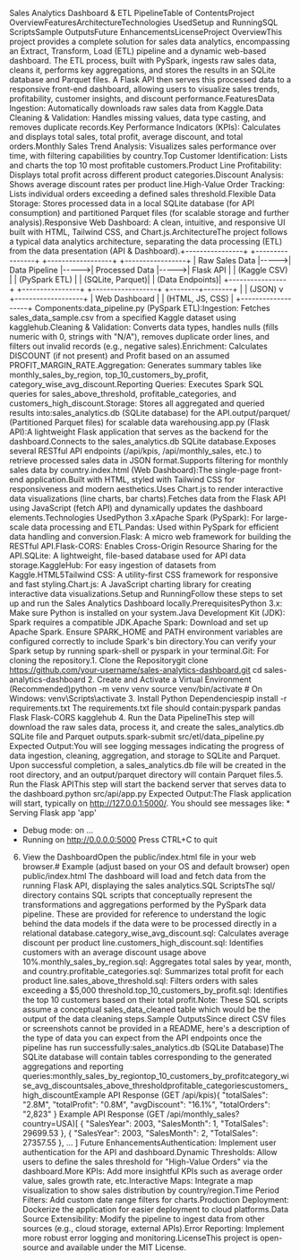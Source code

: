 Sales Analytics Dashboard & ETL PipelineTable of ContentsProject OverviewFeaturesArchitectureTechnologies UsedSetup and RunningSQL ScriptsSample OutputsFuture EnhancementsLicenseProject OverviewThis project provides a complete solution for sales data analytics, encompassing an Extract, Transform, Load (ETL) pipeline and a dynamic web-based dashboard. The ETL process, built with PySpark, ingests raw sales data, cleans it, performs key aggregations, and stores the results in an SQLite database and Parquet files. A Flask API then serves this processed data to a responsive front-end dashboard, allowing users to visualize sales trends, profitability, customer insights, and discount performance.FeaturesData Ingestion: Automatically downloads raw sales data from Kaggle.Data Cleaning & Validation: Handles missing values, data type casting, and removes duplicate records.Key Performance Indicators (KPIs): Calculates and displays total sales, total profit, average discount, and total orders.Monthly Sales Trend Analysis: Visualizes sales performance over time, with filtering capabilities by country.Top Customer Identification: Lists and charts the top 10 most profitable customers.Product Line Profitability: Displays total profit across different product categories.Discount Analysis: Shows average discount rates per product line.High-Value Order Tracking: Lists individual orders exceeding a defined sales threshold.Flexible Data Storage: Stores processed data in a local SQLite database (for API consumption) and partitioned Parquet files (for scalable storage and further analysis).Responsive Web Dashboard: A clean, intuitive, and responsive UI built with HTML, Tailwind CSS, and Chart.js.ArchitectureThe project follows a typical data analytics architecture, separating the data processing (ETL) from the data presentation (API & Dashboard).+----------------+      +----------------+      +------------------+      +-----------------+
| Raw Sales Data |----->| Data Pipeline  |----->| Processed Data   |----->| Flask API       |
| (Kaggle CSV)   |      | (PySpark ETL)  |      | (SQLite, Parquet)|      | (Data Endpoints)|
+----------------+      +----------------+      +------------------+      +--------+--------+
                                                                                    |
                                                                                    | (JSON)
                                                                                    v
                                                                          +-------------------+
                                                                          | Web Dashboard     |
                                                                          | (HTML, JS, CSS)   |
                                                                          +-------------------+
Components:data_pipeline.py (PySpark ETL):Ingestion: Fetches sales_data_sample.csv from a specified Kaggle dataset using kagglehub.Cleaning & Validation: Converts data types, handles nulls (fills numeric with 0, strings with "N/A"), removes duplicate order lines, and filters out invalid records (e.g., negative sales).Enrichment: Calculates DISCOUNT (if not present) and Profit based on an assumed PROFIT_MARGIN_RATE.Aggregation: Generates summary tables like monthly_sales_by_region, top_10_customers_by_profit, category_wise_avg_discount.Reporting Queries: Executes Spark SQL queries for sales_above_threshold, profitable_categories, and customers_high_discount.Storage: Stores all aggregated and queried results into:sales_analytics.db (SQLite database) for the API.output/parquet/ (Partitioned Parquet files) for scalable data warehousing.app.py (Flask API):A lightweight Flask application that serves as the backend for the dashboard.Connects to the sales_analytics.db SQLite database.Exposes several RESTful API endpoints (/api/kpis, /api/monthly_sales, etc.) to retrieve processed sales data in JSON format.Supports filtering for monthly sales data by country.index.html (Web Dashboard):The single-page front-end application.Built with HTML, styled with Tailwind CSS for responsiveness and modern aesthetics.Uses Chart.js to render interactive data visualizations (line charts, bar charts).Fetches data from the Flask API using JavaScript (fetch API) and dynamically updates the dashboard elements.Technologies UsedPython 3.xApache Spark (PySpark): For large-scale data processing and ETL.Pandas: Used within PySpark for efficient data handling and conversion.Flask: A micro web framework for building the RESTful API.Flask-CORS: Enables Cross-Origin Resource Sharing for the API.SQLite: A lightweight, file-based database used for API data storage.KaggleHub: For easy ingestion of datasets from Kaggle.HTML5Tailwind CSS: A utility-first CSS framework for responsive and fast styling.Chart.js: A JavaScript charting library for creating interactive data visualizations.Setup and RunningFollow these steps to set up and run the Sales Analytics Dashboard locally.PrerequisitesPython 3.x: Make sure Python is installed on your system.Java Development Kit (JDK): Spark requires a compatible JDK.Apache Spark: Download and set up Apache Spark. Ensure SPARK_HOME and PATH environment variables are configured correctly to include Spark's bin directory.You can verify your Spark setup by running spark-shell or pyspark in your terminal.Git: For cloning the repository.1. Clone the Repositorygit clone https://github.com/your-username/sales-analytics-dashboard.git
cd sales-analytics-dashboard
2. Create and Activate a Virtual Environment (Recommended)python -m venv venv
source venv/bin/activate  # On Windows: venv\Scripts\activate
3. Install Python Dependenciespip install -r requirements.txt
The requirements.txt file should contain:pyspark
pandas
Flask
Flask-CORS
kagglehub
4. Run the Data PipelineThis step will download the raw sales data, process it, and create the sales_analytics.db SQLite file and Parquet outputs.spark-submit src/etl/data_pipeline.py
Expected Output:You will see logging messages indicating the progress of data ingestion, cleaning, aggregation, and storage to SQLite and Parquet. Upon successful completion, a sales_analytics.db file will be created in the root directory, and an output/parquet directory will contain Parquet files.5. Run the Flask APIThis step will start the backend server that serves data to the dashboard.python src/api/app.py
Expected Output:The Flask application will start, typically on http://127.0.0.1:5000/. You should see messages like: * Serving Flask app 'app'
 * Debug mode: on
...
 * Running on http://0.0.0.0:5000
Press CTRL+C to quit
6. View the DashboardOpen the public/index.html file in your web browser.# Example (adjust based on your OS and default browser)
open public/index.html
The dashboard will load and fetch data from the running Flask API, displaying the sales analytics.SQL ScriptsThe sql/ directory contains SQL scripts that conceptually represent the transformations and aggregations performed by the PySpark data pipeline. These are provided for reference to understand the logic behind the data models if the data were to be processed directly in a relational database.category_wise_avg_discount.sql: Calculates average discount per product line.customers_high_discount.sql: Identifies customers with an average discount usage above 10%.monthly_sales_by_region.sql: Aggregates total sales by year, month, and country.profitable_categories.sql: Summarizes total profit for each product line.sales_above_threshold.sql: Filters orders with sales exceeding a $5,000 threshold.top_10_customers_by_profit.sql: Identifies the top 10 customers based on their total profit.Note: These SQL scripts assume a conceptual sales_data_cleaned table which would be the output of the data cleaning steps.Sample OutputsSince direct CSV files or screenshots cannot be provided in a README, here's a description of the type of data you can expect from the API endpoints once the pipeline has run successfully:sales_analytics.db (SQLite Database)The SQLite database will contain tables corresponding to the generated aggregations and reporting queries:monthly_sales_by_regiontop_10_customers_by_profitcategory_wise_avg_discountsales_above_thresholdprofitable_categoriescustomers_high_discountExample API Response (GET /api/kpis){
  "totalSales": "2.8M",
  "totalProfit": "0.8M",
  "avgDiscount": "16.1%",
  "totalOrders": "2,823"
}
Example API Response (GET /api/monthly_sales?country=USA)[
  {
    "SalesYear": 2003,
    "SalesMonth": 1,
    "TotalSales": 29699.53
  },
  {
    "SalesYear": 2003,
    "SalesMonth": 2,
    "TotalSales": 27357.55
  },
  ...
]
Future EnhancementsAuthentication: Implement user authentication for the API and dashboard.Dynamic Thresholds: Allow users to define the sales threshold for "High-Value Orders" via the dashboard.More KPIs: Add more insightful KPIs such as average order value, sales growth rate, etc.Interactive Maps: Integrate a map visualization to show sales distribution by country/region.Time Period Filters: Add custom date range filters for charts.Production Deployment: Dockerize the application for easier deployment to cloud platforms.Data Source Extensibility: Modify the pipeline to ingest data from other sources (e.g., cloud storage, external APIs).Error Reporting: Implement more robust error logging and monitoring.LicenseThis project is open-source and available under the MIT License.